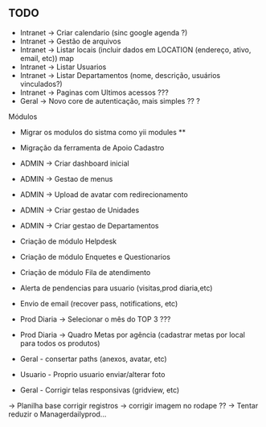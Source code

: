 TODO
--------------------
- Intranet -> Criar calendario (sinc google agenda ?)
- Intranet -> Gestão de arquivos
- Intranet -> Listar locais (incluir dados em LOCATION (endereço, ativo, email, etc)) map
- Intranet -> Listar Usuarios
- Intranet -> Listar Departamentos (nome, descrição, usuários vinculados?)
- Intranet -> Paginas com Ultimos acessos ???
- Geral -> Novo core de autenticação, mais simples ?? ?

Módulos

- Migrar os modulos do sistma como yii modules **
- Migração da ferramenta de Apoio Cadastro
- ADMIN -> Criar dashboard inicial
- ADMIN -> Gestao de menus
- ADMIN -> Upload de avatar com redirecionamento
- ADMIN -> Criar gestao de Unidades
- ADMIN -> Criar gestao de Departamentos
- Criação de módulo Helpdesk
- Criação de módulo Enquetes e Questionarios
- Criação de módulo Fila de atendimento

- Alerta de pendencias para usuario (visitas,prod diaria,etc)
- Envio de email (recover pass, notifications, etc)
- Prod Diaria -> Selecionar o mês do TOP 3 ???
- Prod Diaria -> Quadro Metas por agência (cadastrar metas por local para todos os produtos)
- Geral - consertar paths (anexos, avatar, etc)
- Usuario - Proprio usuario enviar/alterar foto
- Geral - Corrigir telas responsivas (gridview, etc)

-> Planilha base corrigir registros
-> corrigir imagem no rodape ??
-> Tentar reduzir o Managerdailyprod...